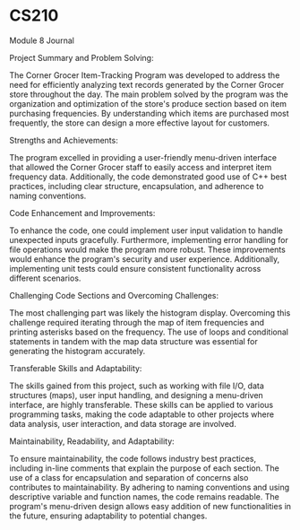# CS210
Module 8 Journal

Project Summary and Problem Solving:

The Corner Grocer Item-Tracking Program was developed to address the need for efficiently analyzing text records generated by the Corner Grocer store throughout the day. The main problem solved by the program was the organization and optimization of the store's produce section based on item purchasing frequencies. By understanding which items are purchased most frequently, the store can design a more effective layout for customers.

Strengths and Achievements:

The program excelled in providing a user-friendly menu-driven interface that allowed the Corner Grocer staff to easily access and interpret item frequency data. Additionally, the code demonstrated good use of C++ best practices, including clear structure, encapsulation, and adherence to naming conventions.

Code Enhancement and Improvements:

To enhance the code, one could implement user input validation to handle unexpected inputs gracefully. Furthermore, implementing error handling for file operations would make the program more robust. These improvements would enhance the program's security and user experience. Additionally, implementing unit tests could ensure consistent functionality across different scenarios.

Challenging Code Sections and Overcoming Challenges:

The most challenging part was likely the histogram display. Overcoming this challenge required iterating through the map of item frequencies and printing asterisks based on the frequency. The use of loops and conditional statements in tandem with the map data structure was essential for generating the histogram accurately.

Transferable Skills and Adaptability:

The skills gained from this project, such as working with file I/O, data structures (maps), user input handling, and designing a menu-driven interface, are highly transferable. These skills can be applied to various programming tasks, making the code adaptable to other projects where data analysis, user interaction, and data storage are involved.

Maintainability, Readability, and Adaptability:

To ensure maintainability, the code follows industry best practices, including in-line comments that explain the purpose of each section. The use of a class for encapsulation and separation of concerns also contributes to maintainability. By adhering to naming conventions and using descriptive variable and function names, the code remains readable. The program's menu-driven design allows easy addition of new functionalities in the future, ensuring adaptability to potential changes.

